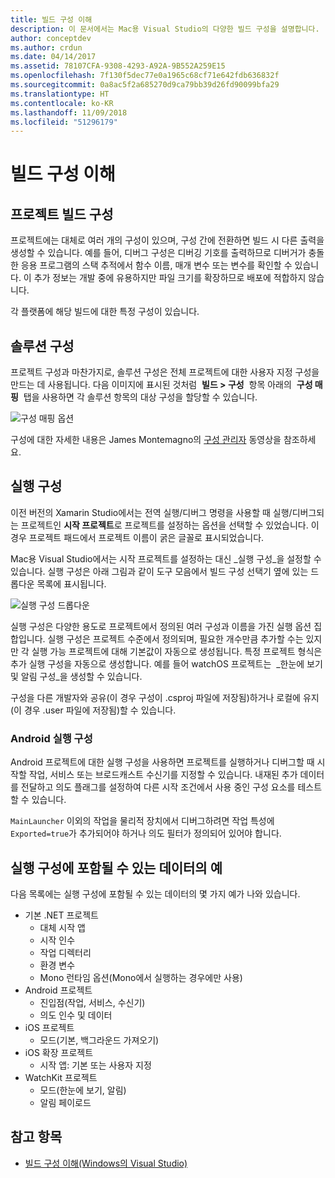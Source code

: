 ```yaml
---
title: 빌드 구성 이해
description: 이 문서에서는 Mac용 Visual Studio의 다양한 빌드 구성을 설명합니다.
author: conceptdev
ms.author: crdun
ms.date: 04/14/2017
ms.assetid: 78107CFA-9308-4293-A92A-9B552A259E15
ms.openlocfilehash: 7f130f5dec77e0a1965c68cf71e642fdb636832f
ms.sourcegitcommit: 0a8ac5f2a685270d9ca79bb39d26fd90099bfa29
ms.translationtype: HT
ms.contentlocale: ko-KR
ms.lasthandoff: 11/09/2018
ms.locfileid: "51296179"
---
```

# <a name="understanding-build-configurations"></a>빌드 구성 이해

## <a name="project-build-configurations"></a>프로젝트 빌드 구성

프로젝트에는 대체로 여러 개의 구성이 있으며, 구성 간에 전환하면 빌드 시 다른 출력을 생성할 수 있습니다. 예를 들어, 디버그 구성은 디버깅 기호를 출력하므로 디버거가 충돌한 응용 프로그램의 스택 추적에서 함수 이름, 매개 변수 또는 변수를 확인할 수 있습니다. 이 추가 정보는 개발 중에 유용하지만 파일 크기를 확장하므로 배포에 적합하지 않습니다.

각 플랫폼에 해당 빌드에 대한 특정 구성이 있습니다.

## <a name="solution-configurations"></a>솔루션 구성

프로젝트 구성과 마찬가지로, 솔루션 구성은 전체 프로젝트에 대한 사용자 지정 구성을 만드는 데 사용됩니다. 다음 이미지에 표시된 것처럼  **빌드 > 구성**  항목 아래의  **구성 매핑**  탭을 사용하면 각 솔루션 항목의 대상 구성을 할당할 수 있습니다.

![구성 매핑 옵션](media/projects-and-solutions-image3.png)

구성에 대한 자세한 내용은 James Montemagno의 [구성 관리자](https://www.youtube.com/watch?v=tjSdkqYh5Vg) 동영상을 참조하세요.

## <a name="run-configuration"></a>실행 구성

이전 버전의 Xamarin Studio에서는 전역 실행/디버그 명령을 사용할 때 실행/디버그되는 프로젝트인 **시작 프로젝트**로 프로젝트를 설정하는 옵션을 선택할 수 있었습니다. 이 경우 프로젝트 패드에서 프로젝트 이름이 굵은 글꼴로 표시되었습니다.

Mac용 Visual Studio에서는 시작 프로젝트를 설정하는 대신 _실행 구성_을 설정할 수 있습니다. 실행 구성은 아래 그림과 같이 도구 모음에서 빌드 구성 선택기 옆에 있는 드롭다운 목록에 표시됩니다.

![실행 구성 드롭다운](media/projects-and-solutions-image8.png)

실행 구성은 다양한 용도로 프로젝트에서 정의된 여러 구성과 이름을 가진 실행 옵션 집합입니다. 실행 구성은 프로젝트 수준에서 정의되며, 필요한 개수만큼 추가할 수는 있지만 각 실행 가능 프로젝트에 대해 기본값이 자동으로 생성됩니다. 특정 프로젝트 형식은 추가 실행 구성을 자동으로 생성합니다. 예를 들어 watchOS 프로젝트는  _한눈에 보기 및 알림 구성_을 생성할 수 있습니다.

구성을 다른 개발자와 공유(이 경우 구성이 .csproj 파일에 저장됨)하거나 로컬에 유지(이 경우 .user 파일에 저장됨)할 수 있습니다.

### <a name="android-run-configurations"></a>Android 실행 구성

Android 프로젝트에 대한 실행 구성을 사용하면 프로젝트를 실행하거나 디버그할 때 시작할 작업, 서비스 또는 브로드캐스트 수신기를 지정할 수 있습니다. 내재된 추가 데이터를 전달하고 의도 플래그를 설정하여 다른 시작 조건에서 사용 중인 구성 요소를 테스트할 수 있습니다.

`MainLauncher` 이외의 작업을 물리적 장치에서 디버그하려면 작업 특성에 `Exported=true`가 추가되어야 하거나 의도 필터가 정의되어 있어야 합니다.

## <a name="examples-of-data-that-might-be-included-in-run-configurations"></a>실행 구성에 포함될 수 있는 데이터의 예

다음 목록에는 실행 구성에 포함될 수 있는 데이터의 몇 가지 예가 나와 있습니다.

* 기본 .NET 프로젝트
    * 대체 시작 앱
    * 시작 인수
    * 작업 디렉터리
    * 환경 변수
    * Mono 런타임 옵션(Mono에서 실행하는 경우에만 사용)
* Android 프로젝트
    * 진입점(작업, 서비스, 수신기)
    * 의도 인수 및 데이터
* iOS 프로젝트
    * 모드(기본, 백그라운드 가져오기)
* iOS 확장 프로젝트
    * 시작 앱: 기본 또는 사용자 지정
* WatchKit 프로젝트
    * 모드(한눈에 보기, 알림)
    * 알림 페이로드

## <a name="see-also"></a>참고 항목

- [빌드 구성 이해(Windows의 Visual Studio)](/visualstudio/ide/understanding-build-configurations)